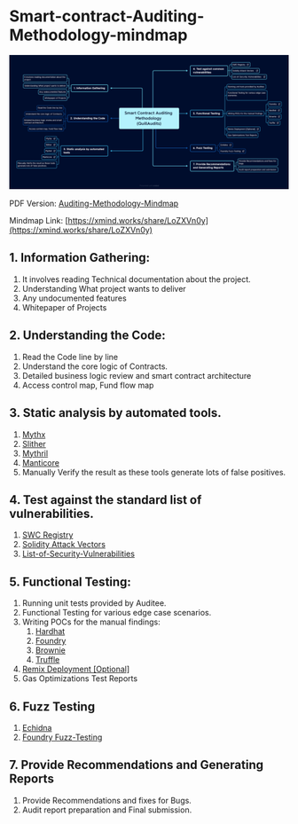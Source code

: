 # Smart-contract-Auditing-Methodology-mindmap

![Untitled](data/Auditing-methodology-quillaudits.png)

PDF Version: [Auditing-Methodology-Mindmap](data/Auditing-methodology-quillaudits.pdf)

Mindmap Link: [https://xmind.works/share/LoZXVn0y](https://xmind.works/share/LoZXVn0y)


## 1. Information Gathering:

1. It involves reading Technical documentation about the project. 
2. Understanding What project wants to deliver
3. Any undocumented features
4. Whitepaper of Projects

## 2. Understanding the Code:

1. Read the Code line by line
2. Understand the core logic of Contracts.
3. Detailed business logic review and smart contract architecture
4. Access control map, Fund flow map

## 3.  Static analysis by automated tools.

1. [Mythx](https://mythx.io/)
2. [Slither](https://github.com/crytic/slither)
3. [Mythril](https://github.com/ConsenSys/mythril)
4. [Manticore](https://github.com/trailofbits/manticore)
5. Manually Verify the result as these tools generate lots of false positives.

## 4. Test against the standard list of vulnerabilities.

1. [SWC Registry](https://swcregistry.io/)
2. [Solidity Attack Vectors](https://github.com/Quillhash/Solidity-Attack-Vectors)
3. [List-of-Security-Vulnerabilities](https://github.com/runtimeverification/verified-smart-contracts/wiki/List-of-Security-Vulnerabilities) 

## 5. Functional Testing:

1. Running unit tests provided by Auditee.
2. Functional Testing for various edge case scenarios.
3. Writing POCs for the manual findings:
    1. [Hardhat](https://hardhat.org/hardhat-runner/docs/getting-started#overview)
    2. [Foundry](https://github.com/foundry-rs/foundry)
    3. [Brownie](https://eth-brownie.readthedocs.io/en/stable/)
    4. [Truffle](https://trufflesuite.com/)
4. [Remix Deployment [Optional]](https://remix.ethereum.org/)
5. Gas Optimizations Test Reports

## 6. F****uzz Testing****

1. [Echidna](https://github.com/crytic/echidna)
2. [Foundry Fuzz-Testing](https://book.getfoundry.sh/forge/fuzz-testing)

## 7. Provide Recommendations and Generating Reports

1. Provide Recommendations and fixes for Bugs.
2. Audit report preparation and Final submission.

